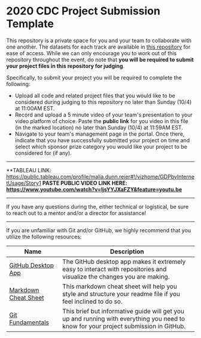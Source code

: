 # 2020 CDC Project Submission Template

This repository is a private space for you and your team to collaborate with one another. The datasets for each track are available in [this repository](https://github.com/Carolina-Data-Challenge/datasets) for ease of access. While we can only encourage you to work out of this repository throughout the event, do note that **you will be required to submit your project files in this repository for judging**.

Specifically, to submit your project you will be required to complete the following:
- Upload all code and related project files that you would like to be considered during judging to this repository no later than Sunday (10/4) at 11:00AM EST.
- Record and upload a 5 minute video of your team's presentation to your video platform of choice. Paste the **public link** for you video in this file (in the marked location) no later than Sunday (10/4) at 11:59AM EST.
- Navigate to your team's management page in the portal. Once there, indicate that you have successfully submitted your project on time and select which sponsor prize category you would like your project to be considered for (if any).

---
**TABLEAU LINK: https://public.tableau.com/profile/malia.dunn.reier#!/vizhome/GDPbyInternetUsage/Story1
**PASTE PUBLIC VIDEO LINK HERE: https://www.youtube.com/watch?v=ljsYYJXaFZY&feature=youtu.be**

---

If you have any questions during the, either technical or logistical, be sure to reach out to a mentor and/or a director for assistance!

---

If you are unfamiliar with Git and/or GitHub, we highly recommend that you utilize the following resources:
 
 | Name | Description |
 |------|-------------|
 | [GitHub Desktop App](https://desktop.github.com/) | The GitHub desktop app makes it extremely easy to interact with repositories and visualize the changes you are making.
 | [Markdown Cheat Sheet](https://guides.github.com/pdfs/markdown-cheatsheet-online.pdf) | This markdown cheat sheet will help you style and structure your readme file if you feel inclined to do so.
 | [Git Fundamentals](https://rogerdudler.github.io/git-guide/) | This brief but informative guide will get you up and running with everything you need to know for your project submission in GitHub.
 

